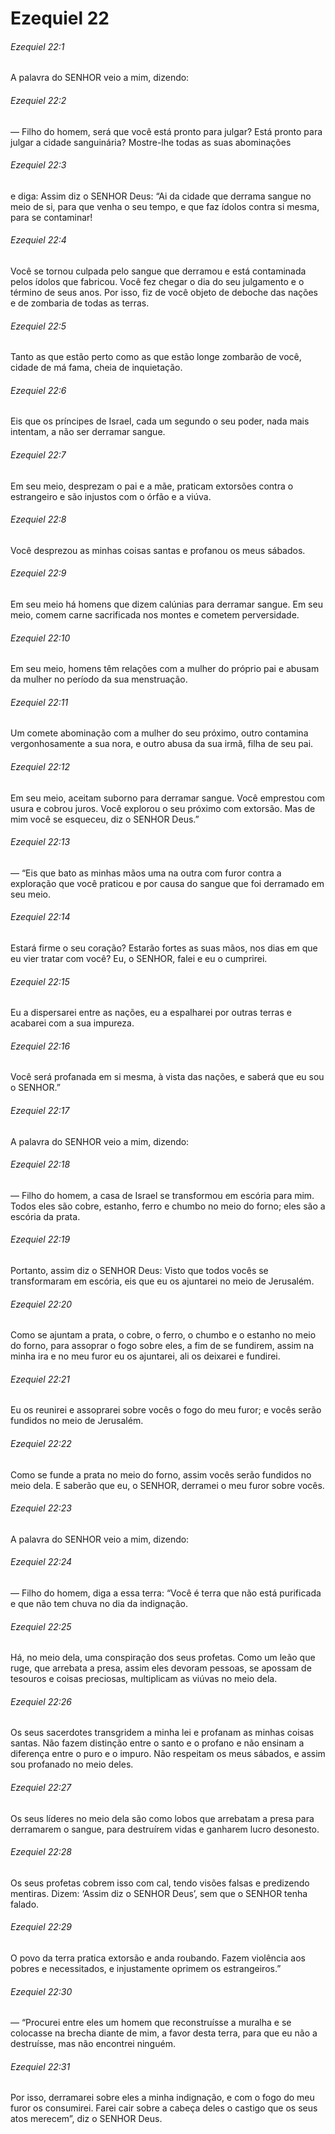 # Ezequiel 22

###### Ezequiel 22:1

A palavra do SENHOR veio a mim, dizendo:

###### Ezequiel 22:2

— Filho do homem, será que você está pronto para julgar? Está pronto para julgar a cidade sanguinária? Mostre-lhe todas as suas abominações

###### Ezequiel 22:3

e diga: Assim diz o SENHOR Deus: “Ai da cidade que derrama sangue no meio de si, para que venha o seu tempo, e que faz ídolos contra si mesma, para se contaminar!

###### Ezequiel 22:4

Você se tornou culpada pelo sangue que derramou e está contaminada pelos ídolos que fabricou. Você fez chegar o dia do seu julgamento e o término de seus anos. Por isso, fiz de você objeto de deboche das nações e de zombaria de todas as terras.

###### Ezequiel 22:5

Tanto as que estão perto como as que estão longe zombarão de você, cidade de má fama, cheia de inquietação.

###### Ezequiel 22:6

Eis que os príncipes de Israel, cada um segundo o seu poder, nada mais intentam, a não ser derramar sangue.

###### Ezequiel 22:7

Em seu meio, desprezam o pai e a mãe, praticam extorsões contra o estrangeiro e são injustos com o órfão e a viúva.

###### Ezequiel 22:8

Você desprezou as minhas coisas santas e profanou os meus sábados.

###### Ezequiel 22:9

Em seu meio há homens que dizem calúnias para derramar sangue. Em seu meio, comem carne sacrificada nos montes e cometem perversidade.

###### Ezequiel 22:10

Em seu meio, homens têm relações com a mulher do próprio pai e abusam da mulher no período da sua menstruação.

###### Ezequiel 22:11

Um comete abominação com a mulher do seu próximo, outro contamina vergonhosamente a sua nora, e outro abusa da sua irmã, filha de seu pai.

###### Ezequiel 22:12

Em seu meio, aceitam suborno para derramar sangue. Você emprestou com usura e cobrou juros. Você explorou o seu próximo com extorsão. Mas de mim você se esqueceu, diz o SENHOR Deus.”

###### Ezequiel 22:13

— “Eis que bato as minhas mãos uma na outra com furor contra a exploração que você praticou e por causa do sangue que foi derramado em seu meio.

###### Ezequiel 22:14

Estará firme o seu coração? Estarão fortes as suas mãos, nos dias em que eu vier tratar com você? Eu, o SENHOR, falei e eu o cumprirei.

###### Ezequiel 22:15

Eu a dispersarei entre as nações, eu a espalharei por outras terras e acabarei com a sua impureza.

###### Ezequiel 22:16

Você será profanada em si mesma, à vista das nações, e saberá que eu sou o SENHOR.”

###### Ezequiel 22:17

A palavra do SENHOR veio a mim, dizendo:

###### Ezequiel 22:18

— Filho do homem, a casa de Israel se transformou em escória para mim. Todos eles são cobre, estanho, ferro e chumbo no meio do forno; eles são a escória da prata.

###### Ezequiel 22:19

Portanto, assim diz o SENHOR Deus: Visto que todos vocês se transformaram em escória, eis que eu os ajuntarei no meio de Jerusalém.

###### Ezequiel 22:20

Como se ajuntam a prata, o cobre, o ferro, o chumbo e o estanho no meio do forno, para assoprar o fogo sobre eles, a fim de se fundirem, assim na minha ira e no meu furor eu os ajuntarei, ali os deixarei e fundirei.

###### Ezequiel 22:21

Eu os reunirei e assoprarei sobre vocês o fogo do meu furor; e vocês serão fundidos no meio de Jerusalém.

###### Ezequiel 22:22

Como se funde a prata no meio do forno, assim vocês serão fundidos no meio dela. E saberão que eu, o SENHOR, derramei o meu furor sobre vocês.

###### Ezequiel 22:23

A palavra do SENHOR veio a mim, dizendo:

###### Ezequiel 22:24

— Filho do homem, diga a essa terra: “Você é terra que não está purificada e que não tem chuva no dia da indignação.

###### Ezequiel 22:25

Há, no meio dela, uma conspiração dos seus profetas. Como um leão que ruge, que arrebata a presa, assim eles devoram pessoas, se apossam de tesouros e coisas preciosas, multiplicam as viúvas no meio dela.

###### Ezequiel 22:26

Os seus sacerdotes transgridem a minha lei e profanam as minhas coisas santas. Não fazem distinção entre o santo e o profano e não ensinam a diferença entre o puro e o impuro. Não respeitam os meus sábados, e assim sou profanado no meio deles.

###### Ezequiel 22:27

Os seus líderes no meio dela são como lobos que arrebatam a presa para derramarem o sangue, para destruírem vidas e ganharem lucro desonesto.

###### Ezequiel 22:28

Os seus profetas cobrem isso com cal, tendo visões falsas e predizendo mentiras. Dizem: ‘Assim diz o SENHOR Deus’, sem que o SENHOR tenha falado.

###### Ezequiel 22:29

O povo da terra pratica extorsão e anda roubando. Fazem violência aos pobres e necessitados, e injustamente oprimem os estrangeiros.”

###### Ezequiel 22:30

— “Procurei entre eles um homem que reconstruísse a muralha e se colocasse na brecha diante de mim, a favor desta terra, para que eu não a destruísse, mas não encontrei ninguém.

###### Ezequiel 22:31

Por isso, derramarei sobre eles a minha indignação, e com o fogo do meu furor os consumirei. Farei cair sobre a cabeça deles o castigo que os seus atos merecem”, diz o SENHOR Deus.

